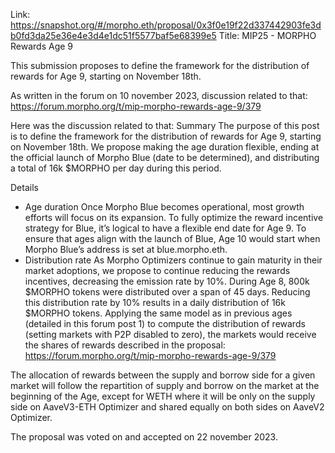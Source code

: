 Link: https://snapshot.org/#/morpho.eth/proposal/0x3f0e19f22d337442903fe3db0fd3da25e36e4e3d4e1dc51f5577baf5e68399e5
Title: MIP25 - MORPHO Rewards Age 9

This submission proposes to define the framework for the distribution of rewards for Age 9, starting on November 18th.

As written in the forum on 10 november 2023, discussion related to that: https://forum.morpho.org/t/mip-morpho-rewards-age-9/379

Here was the discussion related to that:
Summary
The purpose of this post is to define the framework for the distribution of rewards for Age 9, starting on November 18th.
We propose making the age duration flexible, ending at the official launch of Morpho Blue (date to be determined), and distributing a total of 16k $MORPHO per day during this period.

Details
- Age duration
Once Morpho Blue becomes operational, most growth efforts will focus on its expansion. To fully optimize the reward incentive strategy for Blue, it’s logical to have a flexible end date for Age 9. To ensure that ages align with the launch of Blue, Age 10 would start when Morpho Blue’s address is set at blue.morpho.eth.
- Distribution rate
As Morpho Optimizers continue to gain maturity in their market adoptions, we propose to continue reducing the rewards incentives, decreasing the emission rate by 10%.
During Age 8, 800k $MORPHO tokens were distributed over a span of 45 days. Reducing this distribution rate by 10% results in a daily distribution of 16k $MORPHO tokens.
Applying the same model as in previous ages (detailed in this forum post 1) to compute the distribution of rewards (setting markets with P2P disabled to zero), the markets would receive the shares of rewards described in the proposal: https://forum.morpho.org/t/mip-morpho-rewards-age-9/379

The allocation of rewards between the supply and borrow side for a given market will follow the repartition of supply and borrow on the market at the beginning of the Age, except for WETH where it will be only on the supply side on AaveV3-ETH Optimizer and shared equally on both sides on AaveV2 Optimizer.

The proposal was voted on and accepted on 22 november 2023.
